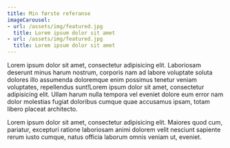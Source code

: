 ```yaml
---
title: Min første referanse
imageCarousel:
- url: /assets/img/featured.jpg
  title: Lorem ipsum dolor sit amet
- url: /assets/img/featured.jpg
  title: Lorem ipsum dolor sit amet
---
```


Lorem ipsum dolor sit amet, consectetur adipisicing elit. Laboriosam deserunt minus harum nostrum, corporis nam ad labore voluptate soluta dolores illo assumenda doloremque enim possimus tenetur veniam voluptates, repellendus sunt!Lorem ipsum dolor sit amet, consectetur adipisicing elit. Ullam harum nulla tempora vel eveniet dolore eum error nam dolor molestias fugiat doloribus cumque quae accusamus ipsam, totam libero placeat architecto.

Lorem ipsum dolor sit amet, consectetur adipisicing elit. Maiores quod cum, pariatur, excepturi ratione laboriosam animi dolorem velit nesciunt sapiente rerum iusto cumque, natus officia laborum omnis veniam ut, eveniet.